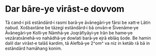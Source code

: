 Dar bāre‐ye virāst‐e dovvom
===========================

Tā cand‐i piš estāndārd‐i rasmi barā‐ye āvānegāri‐ye fārsi be xatt‐e
Lātin nabud. Xošbaxtāne be tāzegi estāndārd‐i bā onvān‐e Šivenāme‐ye
Āvānegāri‐ye Kolli‐ye Nāmhā‐ye Joqrāfiyāyi‐ye Irān be hame‐ye
vezāratxānehā‐vo nahādhā‐ye dowlati barā‐ye ejrā eblāq šode. Be hamin
dalil dar virāst‐e talāš kardim, tā Alefbā‐ye 2^om^ va niz in ketāb rā
bā in estāndārd hamāhang konim.
